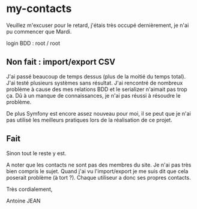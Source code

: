 # my-contacts

Veuillez m'excuser pour le retard, j'étais très occupé dernièrement, je n'ai pu commencer que Mardi.

login BDD : root / root

## Non fait : import/export CSV

J'ai passé beaucoup de temps dessus (plus de la moitié du temps total). J'ai testé plusieurs systèmes sans résultat.
J'ai rencontré de nombreux problème à cause des mes relations BDD et le serializer n'aimait pas trop ça. 
Dû à un manque de connaissances, je n'ai pas réussi à résoudre le problème.

De plus Symfony est encore assez nouveau pour moi, il se peut que je n'ai pas utilisé les meilleurs pratiques lors de la réalisation de ce projet.

## Fait

Sinon tout le reste y est.

A noter que les contacts ne sont pas des membres du site. Je n'ai pas très bien compris le sujet. Quand j'ai vu l'import/export je me suis dit que cela poserait problème (à tort ?). Chaque utiliseur a donc ses propres contacts.





Très cordialement, 


Antoine JEAN
